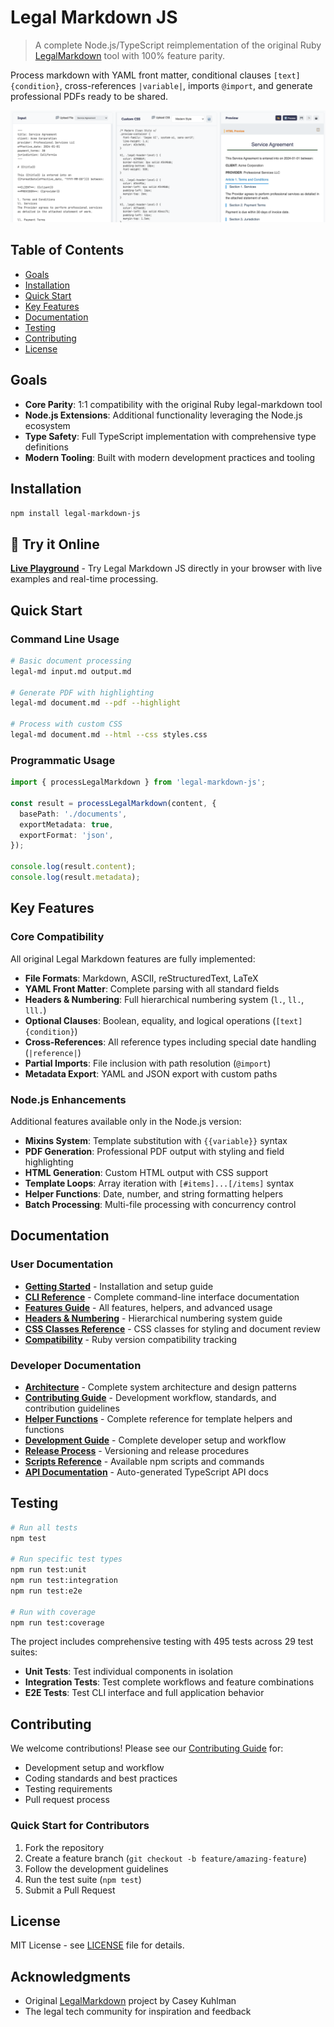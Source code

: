 # Legal Markdown JS

> A complete Node.js/TypeScript reimplementation of the original Ruby
> [LegalMarkdown](https://github.com/compleatang/legal-markdown) tool with 100%
> feature parity.

Process markdown with YAML front matter, conditional clauses
`[text]{condition}`, cross-references `|variable|`, imports `@import`, and
generate professional PDFs ready to be shared.

![Legal Markdown JS Example](docs/legal-markdown-js-example.png)

## Table of Contents

- [Goals](#goals)
- [Installation](#installation)
- [Quick Start](#quick-start)
- [Key Features](#key-features)
- [Documentation](#documentation)
- [Testing](#testing)
- [Contributing](#contributing)
- [License](#license)

## Goals

- **Core Parity**: 1:1 compatibility with the original Ruby legal-markdown tool
- **Node.js Extensions**: Additional functionality leveraging the Node.js
  ecosystem
- **Type Safety**: Full TypeScript implementation with comprehensive type
  definitions
- **Modern Tooling**: Built with modern development practices and tooling

## Installation

```bash
npm install legal-markdown-js
```

## 🚀 Try it Online

**[Live Playground](https://petalo.github.io/legal-markdown-js/)** - Try Legal
Markdown JS directly in your browser with live examples and real-time
processing.

## Quick Start

### Command Line Usage

```bash
# Basic document processing
legal-md input.md output.md

# Generate PDF with highlighting
legal-md document.md --pdf --highlight

# Process with custom CSS
legal-md document.md --html --css styles.css
```

### Programmatic Usage

```typescript
import { processLegalMarkdown } from 'legal-markdown-js';

const result = processLegalMarkdown(content, {
  basePath: './documents',
  exportMetadata: true,
  exportFormat: 'json',
});

console.log(result.content);
console.log(result.metadata);
```

## Key Features

### Core Compatibility

All original Legal Markdown features are fully implemented:

- **File Formats**: Markdown, ASCII, reStructuredText, LaTeX
- **YAML Front Matter**: Complete parsing with all standard fields
- **Headers & Numbering**: Full hierarchical numbering system (`l.`, `ll.`,
  `lll.`)
- **Optional Clauses**: Boolean, equality, and logical operations
  (`[text]{condition}`)
- **Cross-References**: All reference types including special date handling
  (`|reference|`)
- **Partial Imports**: File inclusion with path resolution (`@import`)
- **Metadata Export**: YAML and JSON export with custom paths

### Node.js Enhancements

Additional features available only in the Node.js version:

- **Mixins System**: Template substitution with `{{variable}}` syntax
- **PDF Generation**: Professional PDF output with styling and field
  highlighting
- **HTML Generation**: Custom HTML output with CSS support
- **Template Loops**: Array iteration with `[#items]...[/items]` syntax
- **Helper Functions**: Date, number, and string formatting helpers
- **Batch Processing**: Multi-file processing with concurrency control

## Documentation

### User Documentation

- **[Getting Started](docs/GETTING-STARTED.md)** - Installation and setup guide
- **[CLI Reference](docs/CLI-REFERENCE.md)** - Complete command-line interface
  documentation
- **[Features Guide](docs/FEATURES-GUIDE.md)** - All features, helpers, and
  advanced usage
- **[Headers & Numbering](docs/HEADERS-NUMBERING.md)** - Hierarchical numbering
  system guide
- **[CSS Classes Reference](docs/CSS-CLASSES.md)** - CSS classes for styling and
  document review
- **[Compatibility](docs/COMPATIBILITY.md)** - Ruby version compatibility
  tracking

### Developer Documentation

- **[Architecture](docs/ARCHITECTURE.md)** - Complete system architecture and
  design patterns
- **[Contributing Guide](docs/CONTRIBUTING.md)** - Development workflow,
  standards, and contribution guidelines
- **[Helper Functions](docs/HELPERS.md)** - Complete reference for template
  helpers and functions
- **[Development Guide](docs/DEVELOPMENT-GUIDE.md)** - Complete developer setup
  and workflow
- **[Release Process](docs/RELEASE-PROCESS.md)** - Versioning and release
  procedures
- **[Scripts Reference](docs/SCRIPTS-REFERENCE.md)** - Available npm scripts and
  commands
- **[API Documentation](docs/api/)** - Auto-generated TypeScript API docs

## Testing

```bash
# Run all tests
npm test

# Run specific test types
npm run test:unit
npm run test:integration
npm run test:e2e

# Run with coverage
npm run test:coverage
```

The project includes comprehensive testing with 495 tests across 29 test suites:

- **Unit Tests**: Test individual components in isolation
- **Integration Tests**: Test complete workflows and feature combinations
- **E2E Tests**: Test CLI interface and full application behavior

## Contributing

We welcome contributions! Please see our
[Contributing Guide](docs/CONTRIBUTING.md) for:

- Development setup and workflow
- Coding standards and best practices
- Testing requirements
- Pull request process

### Quick Start for Contributors

1. Fork the repository
2. Create a feature branch (`git checkout -b feature/amazing-feature`)
3. Follow the development guidelines
4. Run the test suite (`npm test`)
5. Submit a Pull Request

## License

MIT License - see [LICENSE](LICENSE) file for details.

## Acknowledgments

- Original [LegalMarkdown](https://github.com/compleatang/legal-markdown)
  project by Casey Kuhlman
- The legal tech community for inspiration and feedback
